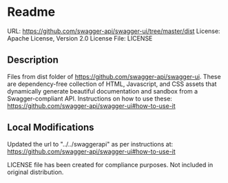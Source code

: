 # Readme

URL: https://github.com/swagger-api/swagger-ui/tree/master/dist
License: Apache License, Version 2.0
License File: LICENSE

## Description
Files from dist folder of https://github.com/swagger-api/swagger-ui.
These are dependency-free collection of HTML, Javascript, and CSS assets that
dynamically generate beautiful documentation and sandbox from a
Swagger-compliant API.
Instructions on how to use these:
https://github.com/swagger-api/swagger-ui#how-to-use-it

## Local Modifications
Updated the url to "../../swaggerapi" as per instructions at:
https://github.com/swagger-api/swagger-ui#how-to-use-it

LICENSE file has been created for compliance purposes.
Not included in original distribution.
